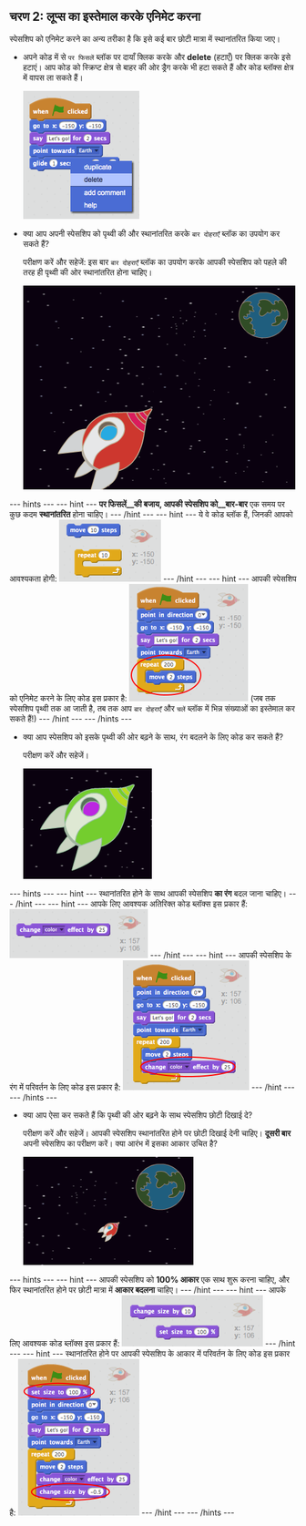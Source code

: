 ## चरण 2: लूप्स का इस्तेमाल करके एनिमेट करना

स्पेसशिप को एनिमेट करने का अन्य तरीका है कि इसे कई बार छोटी मात्रा में स्थानांतरित किया जाए।

+ अपने कोड में से `पर फिसलें` ब्लॉक पर दायाँ क्लिक करके और **delete** (हटाएँ) पर क्लिक करके इसे हटाएं। आप कोड को स्क्रिप्ट क्षेत्र से बाहर की ओर ड्रैग करके भी हटा सकते हैं और कोड ब्लॉक्स क्षेत्र में वापस ला सकते हैं।

	![Deleting the glide block](images/space-delete-glide.png)

+ क्या आप अपनी स्पेसशिप को पृथ्वी की और स्थानांतरित करके `बार दोहराएँ` ब्लॉक का उपयोग कर सकते हैं?

    परीक्षण करें और सहेजें: इस बार `बार दोहराएँ` ब्लॉक का उपयोग करके आपकी स्पेसशिप को पहले की तरह ही पृथ्वी की ओर स्थानांतरित होना चाहिए।

    ![Testing a spaceship animation](images/space-animate-stage.png)

--- hints ---
--- hint ---
__पर फिसलें__की बजाय, आपकी स्पेसशिप को__बार-बार__ एक समय पर कुछ कदम __स्थानांतरित__ होना चाहिए।
--- /hint ---
--- hint ---
ये वे कोड ब्लॉक हैं, जिनकी आपको आवश्यकता होगी:
![Blocks for an animated spaceship](images/space-repeat-blocks.png)
--- /hint ---
--- hint ---
आपकी स्पेसशिप को एनिमेट करने के लिए कोड इस प्रकार है:
![Code for an animated spaceship](images/space-repeat-code.png)
(जब तक स्पेसशिप पृथ्वी तक आ जाती है, तब तक आप `बार दोहराएँ` और `चलें` ब्लॉक में भिन्न संख्याओं का इस्तेमाल कर सकते हैं!)
--- /hint ---
--- /hints ---

+ क्या आप स्पेसशिप को इसके पृथ्वी की ओर बढ़ने के साथ, रंग बदलने के लिए कोड कर सकते हैं?

    परीक्षण करें और सहेजें।

    ![Testing a colour-changing spaceship](images/space-colour-test.png)

--- hints ---
--- hint ---
स्थानांतरित होने के साथ आपकी स्पेसशिप __का रंग__ बदल जाना चाहिए।
--- /hint ---
--- hint ---
आपके लिए आवश्यक अतिरिक्त कोड ब्लॉक्स इस प्रकार हैं:
![Block for changing colour](images/space-colour-blocks.png)
--- /hint ---
--- hint ---
आपकी स्पेसशिप के रंग में परिवर्तन के लिए कोड इस प्रकार है:
![Code for an animated spaceship](images/space-colour-code.png)
--- /hint ---
--- /hints ---

+ क्या आप ऐसा कर सकते हैं कि पृथ्वी की ओर बढ़ने के साथ स्पेसशिप छोटी दिखाई दे?

    परीक्षण करें और सहेजें। आपकी स्पेसशिप स्थानांतरित होने पर छोटी दिखाई देनी चाहिए। __दूसरी बार__ अपनी स्पेसशिप का परीक्षण करें।  क्या आरंभ में इसका आकार उचित है?

    ![Testing a shrinking spaceship](images/space-size-test.png)

--- hints ---
--- hint ---
आपकी स्पेसशिप को __100% आकार__ एक साथ शुरू करना चाहिए, और फिर स्थानांतरित होने पर छोटी मात्रा में __आकार बदलना__ चाहिए।
--- /hint ---
--- hint ---
आपके लिए आवश्यक कोड ब्लॉक्स इस प्रकार हैं:
![Blocks for changing size](images/space-size-blocks.png)
--- /hint ---
--- hint ---
स्थानांतरित होने पर आपकी स्पेसशिप के आकार में परिवर्तन के लिए कोड इस प्रकार है:
![Code for changing size](images/space-size-code.png)
--- /hint ---
--- /hints ---
